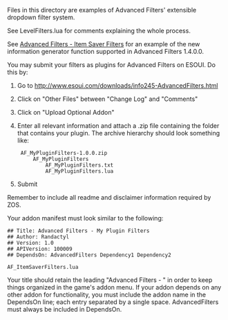 Files in this directory are examples of Advanced Filters' extensible dropdown filter system.

See LevelFilters.lua for comments explaining the whole process.

See [Advanced Filters - Item Saver Filters](http://www.esoui.com/downloads/info781-AdvancedFilters-ItemSaverFilters.html) for an example of the new information generator function supported in Advanced Filters 1.4.0.0.

You may submit your filters as plugins for Advanced Filters on ESOUI.
Do this by:

1. Go to http://www.esoui.com/downloads/info245-AdvancedFilters.html
2. Click on "Other Files" between "Change Log" and "Comments"
3. Click on "Upload Optional Addon"
4. Enter all relevant information and attach a .zip file containing the folder that contains your plugin. The archive hierarchy should look something like:

        AF_MyPluginFilters-1.0.0.zip
            AF_MyPluginFilters
                AF_MyPluginFilters.txt
                AF_MyPluginFilters.lua

5. Submit

Remember to include all readme and disclaimer information required by ZOS.

Your addon manifest must look similar to the following:

    ## Title: Advanced Filters - My Plugin Filters
    ## Author: Randactyl
    ## Version: 1.0
    ## APIVersion: 100009
    ## DependsOn: AdvancedFilters Dependency1 Dependency2

    AF_ItemSaverFilters.lua

Your title should retain the leading "Advanced Filters - " in order to keep things organized in the game's addon menu.
If your addon depends on any other addon for functionality, you must include the addon name in the DependsOn line; each entry separated by a single space.
AdvancedFilters must always be included in DependsOn.